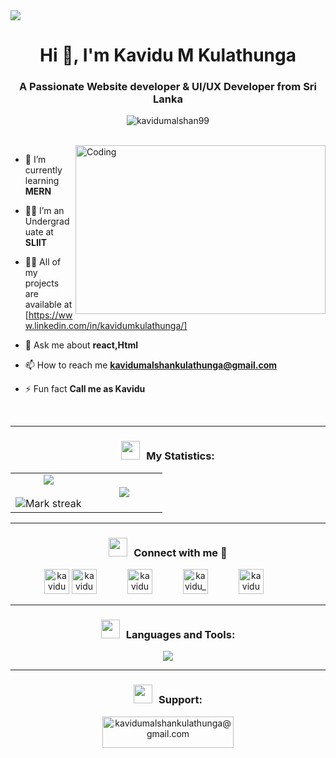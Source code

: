 <img src="https://1.bp.blogspot.com/-7A4WynwLsMw/XbBpCXG8fHI/AAAAAAAAMt4/uOa1bpLskYgrwGbllhSu2SDj_Mig8SXJQCLcBGAsYHQ/s1600/2000_600px.gif" />
<h1 align="center">Hi 👋, I'm Kavidu M Kulathunga</h1>
<h3 align="center">A Passionate Website developer & UI/UX Developer from Sri Lanka</h3>
<p align="center"> <img src="https://komarev.com/ghpvc/?username=kavidumalshan99&label=Profile%20views&color=0e75b6&style=flat" alt="kavidumalshan99" /> </p>

<br>
<img align="right" alt="Coding" width="400" height="270" src="https://cdn.dribbble.com/users/1162077/screenshots/3848914/programmer.gif">




-  🌱 I’m currently learning **MERN**

- 🧑‍🎓 I’m an Undergraduate at **SLIIT**

- 👨‍💻 All of my projects are available at [https://www.linkedin.com/in/kavidumkulathunga/]

- 💬 Ask me about **react,Html**

- 📫 How to reach me **kavidumalshankulathunga@gmail.com**
  
- ⚡ Fun fact **Call me as Kavidu**

</br>



<hr> 
<h3 align="center" > <img src="https://media.giphy.com/media/iY8CRBdQXODJSCERIr/giphy.gif" width="30" height="30" style="margin-right: 10px;">My Statistics: </h3>
<p align="center">
<table align="center">
<tr border="none">
<td width="50%" align="center">
  
  <img  align="center"  src="https://github-readme-stats.vercel.app/api?username=KaviduMalshan99&theme=dark&show_icons=true&count_private=true" />
  <br></br>
  <img  title="🔥 Get streak stats for your profile at git.io/streak-stats" alt="Mark streak" src="https://github-readme-streak-stats.herokuapp.com/?user=KaviduMalshan99&theme=dark&hide_border=false" /> 
</td>
<td width="50%" align="center">

  <img  align="center"  src="https://github-readme-stats.anuraghazra1.vercel.app/api/top-langs/?username=KaviduMalshan99&theme=dark&hide_border=false&no-bg=true&no-frame=true&langs_count=10"/>
  
  </td>
</tr>
</table>

<hr>

<h3 align="center" > <img src="https://media.giphy.com/media/iY8CRBdQXODJSCERIr/giphy.gif" width="30" height="30" style="margin-right: 10px;">Connect with me 🤝 </h3>
<p align="center">
  <a  href="https://twitter.com/kavidumalshan99" target="blank"><img  src="https://github.com/Scar1109/skill-icons/blob/main/icons/Twitter.svg" alt="kavidumalshan99" height="40" width="40"  /></a>
  <a style="margin-right: 45px;" href="https://linkedin.com/in/kavidumkulathunga" target="blank"><img  src="https://github.com/Scar1109/skill-icons/blob/main/icons/LinkedIn.svg" alt="kavidumkulathunga" height="40" width="40" /></a>
  <a style="margin-right: 45px;" href="https://fb.com/kavidu malshan" target="blank"><img  src="https://raw.githubusercontent.com/rahuldkjain/github-profile-readme-generator/master/src/images/icons/Social/facebook.svg" alt="kavidu malshan" height="40" width="40" margin-left="25" /></a>
  <a style="margin-right: 45px;" href="https://instagram.com/kavidu_malshan_km" target="blank"><img  src="https://github.com/Scar1109/skill-icons/blob/main/icons/Instagram.svg" alt="kavidu_malshan_km" height="40" width="40" /></a>
  <a style="margin-right: 45px;" href="https://www.behance.net/kavidumkulathunga" target="blank"><img src="https://raw.githubusercontent.com/rahuldkjain/github-profile-readme-generator/master/src/images/icons/Social/behance.svg" alt="kavidumkulathunga" height="40" width="40" /></a>
</p>
<hr>


<h3 align="center" > <img src="https://media.giphy.com/media/iY8CRBdQXODJSCERIr/giphy.gif" width="30" height="30" style="margin-right: 10px;">Languages and Tools: </h3>

<p align="center">
  <a href="https://skillicons.dev" >
    <img src="https://skillicons.dev/icons?i=react,html,php,js,css,scss,mongodb,mysql,nextjs,nodejs,tailwind,git,c,cpp,discord,express,figma,github,java,kotlin,vscode&perline=14" />
  </a>
</p>
<hr>


<h3 align="center" > <img src="https://media.giphy.com/media/iY8CRBdQXODJSCERIr/giphy.gif" width="30" height="30" style="margin-right: 10px;">Support: </h3>
<p align="center"><a href="https://www.buymeacoffee.com/kavidumalshankulathunga@gmail.com"> <img align="center" src="https://cdn.buymeacoffee.com/buttons/v2/default-yellow.png" height="50" width="210" alt="kavidumalshankulathunga@gmail.com" /></a></p><br><br>

